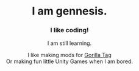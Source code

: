 <h1 align="center">I am gennesis.</h1>  
<h3 align="center">I like coding!</h3>  
<p align="center"> I am still learning. </p>  

<p align="center">  
  I like making mods for  
  <a href="https://www.gorillatagvr.com">Gorilla Tag</a> <br>
  Or making fun little Unity Games when I am bored.
</p>  
